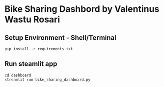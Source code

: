 # Bike Sharing Dashbord by Valentinus Wastu Rosari

## Setup Environment - Shell/Terminal

```
pip install -r requirements.txt
```

## Run steamlit app

```
cd dashboard
streamlit run bike_sharing_dashboard.py
```
